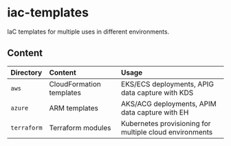 # iac-templates

IaC templates for multiple uses in different environments.

## Content

| Directory   | Content | Usage |
|:------------|:--------|:-----|
| `aws`       | CloudFormation templates | EKS/ECS deployments, APIG data capture with KDS |
| `azure`     | ARM templates     | AKS/ACG deployments, APIM data capture with EH | 
| `terraform` | Terraform modules | Kubernetes provisioning for multiple cloud environments |
